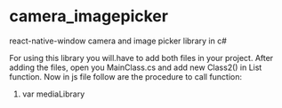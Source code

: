 # camera_imagepicker
react-native-window camera and image picker library in c#

For using this library you will.have to add both files in your project.
After adding the files, open you MainClass.cs and add new Class2() in List function.
Now in js file follow are the procedure to call function:
1. var mediaLibrary
